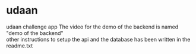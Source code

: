 # udaan
udaan challenge app
The video for the demo of the backend is named "demo of the backend"
<br/>
other instructions to setup the api and the database has been written in the readme.txt
